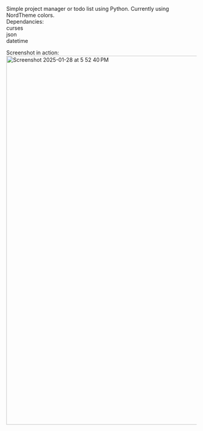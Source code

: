 Simple project manager or todo list using Python. Currently using NordTheme colors. \
Dependancies: \
  curses \
  json \
  datetime

Screenshot in action:
<img width="975" alt="Screenshot 2025-01-28 at 5 52 40 PM" src="https://github.com/user-attachments/assets/e6bacb0a-6435-4a7c-a996-88aed817c7fa" />
